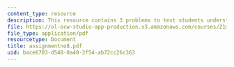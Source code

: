 ```yaml
---
content_type: resource
description: This resource contains 3 problems to test students understanding.
file: https://ol-ocw-studio-app-production.s3.amazonaws.com/courses/21m-302-harmony-and-counterpoint-ii-spring-2005/bace6703d5400a402f54ab72cc26c363_assignmentno8.pdf
file_type: application/pdf
resourcetype: Document
title: assignmentno8.pdf
uid: bace6703-d540-0a40-2f54-ab72cc26c363
---
```

